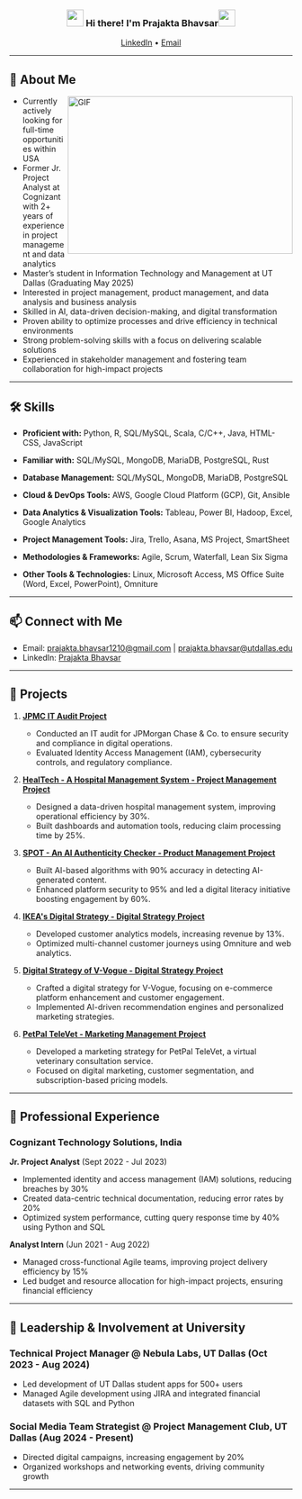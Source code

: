 <!-- Heading -->
<h3 align="center"><img src="https://raw.githubusercontent.com/MartinHeinz/MartinHeinz/master/wave.gif" width="30px"> Hi there! I'm Prajakta Bhavsar<img src="https://raw.githubusercontent.com/MartinHeinz/MartinHeinz/master/wave.gif" width="30px"></h3>

<p align="center">
  <a href="https://www.linkedin.com/in/prajakta-bhavsar-376b81192">LinkedIn</a> •
  <a href="mailto:prajakta.bhavsar1210@gmail.com">Email</a>
</p>

---

## 🚀 About Me  

<img align="right" alt="GIF" src="https://raw.githubusercontent.com/lauragift21/lauragift21/master/code.gif" width="400" height="280" />

* Currently actively looking for full-time opportunities within USA
* Former Jr. Project Analyst at Cognizant with 2+ years of experience in project management and data analytics
* Master’s student in Information Technology and Management at UT Dallas (Graduating May 2025)
* Interested in project management, product management, and data analysis and business analysis
* Skilled in AI, data-driven decision-making, and digital transformation
* Proven ability to optimize processes and drive efficiency in technical environments
* Strong problem-solving skills with a focus on delivering scalable solutions
* Experienced in stakeholder management and fostering team collaboration for high-impact projects
---


## 🛠️ Skills

- **Proficient with:** Python, R, SQL/MySQL, Scala, C/C++, Java, HTML-CSS, JavaScript

- **Familiar with:** SQL/MySQL, MongoDB, MariaDB, PostgreSQL, Rust

- **Database Management:** SQL/MySQL, MongoDB, MariaDB, PostgreSQL

- **Cloud & DevOps Tools:** AWS, Google Cloud Platform (GCP), Git, Ansible

- **Data Analytics & Visualization Tools:** Tableau, Power BI, Hadoop, Excel, Google Analytics

- **Project Management Tools:** Jira, Trello, Asana, MS Project, SmartSheet

- **Methodologies & Frameworks:** Agile, Scrum, Waterfall, Lean Six Sigma

- **Other Tools & Technologies:** Linux, Microsoft Access, MS Office Suite (Word, Excel, PowerPoint), Omniture


---

## 📫 Connect with Me  

- Email: [prajakta.bhavsar1210@gmail.com](mailto:prajakta.bhavsar1210@gmail.com) | [prajakta.bhavsar@utdallas.edu](mailto:prajakta.bhavsar@utdallas.edu)  
- LinkedIn: [Prajakta Bhavsar](https://www.linkedin.com/in/prajakta-bhavsar-376b81192)  

---

## 📌 Projects  

1. **[JPMC IT Audit Project](https://github.com/Prajakta-Bhavsar/JPMC-IT-Audit)**  
   - Conducted an IT audit for JPMorgan Chase & Co. to ensure security and compliance in digital operations.
   - Evaluated Identity Access Management (IAM), cybersecurity controls, and regulatory compliance.

2. **[HealTech - A Hospital Management System - Project Management Project](https://github.com/Prajakta-Bhavsar/HealTech-A-Hospital-Backend-Management-System)**  
   - Designed a data-driven hospital management system, improving operational efficiency by 30%.
   - Built dashboards and automation tools, reducing claim processing time by 25%.

3. **[SPOT - An AI Authenticity Checker - Product Management Project](https://github.com/Prajakta-Bhavsar/SPOT-AI-Digital-Product-Management)**  
   - Built AI-based algorithms with 90% accuracy in detecting AI-generated content.
   - Enhanced platform security to 95% and led a digital literacy initiative boosting engagement by 60%.

4. **[IKEA's Digital Strategy - Digital Strategy Project](https://github.com/Prajakta-Bhavsar/IKEAs-Digital-Strategy)**  
   - Developed customer analytics models, increasing revenue by 13%.
   - Optimized multi-channel customer journeys using Omniture and web analytics.

5. **[Digital Strategy of V-Vogue - Digital Strategy Project](https://github.com/Prajakta-Bhavsar/V-Vogue-Digital-Strategy-)**  
   - Crafted a digital strategy for V-Vogue, focusing on e-commerce platform enhancement and customer engagement.
   - Implemented AI-driven recommendation engines and personalized marketing strategies.

6. **[PetPal TeleVet - Marketing Management Project](https://github.com/Prajakta-Bhavsar/Marketing-Management)**  
   - Developed a marketing strategy for PetPal TeleVet, a virtual veterinary consultation service.
   - Focused on digital marketing, customer segmentation, and subscription-based pricing models.


---

## 💼 Professional Experience  

### Cognizant Technology Solutions, India  
**Jr. Project Analyst** (Sept 2022 - Jul 2023)  
- Implemented identity and access management (IAM) solutions, reducing breaches by 30%  
- Created data-centric technical documentation, reducing error rates by 20%  
- Optimized system performance, cutting query response time by 40% using Python and SQL  

**Analyst Intern** (Jun 2021 - Aug 2022)  
- Managed cross-functional Agile teams, improving project delivery efficiency by 15%  
- Led budget and resource allocation for high-impact projects, ensuring financial efficiency  
---

## 🎯 Leadership & Involvement at University

### Technical Project Manager @ Nebula Labs, UT Dallas (Oct 2023 - Aug 2024)  
- Led development of UT Dallas student apps for 500+ users  
- Managed Agile development using JIRA and integrated financial datasets with SQL and Python  

### Social Media Team Strategist @ Project Management Club, UT Dallas (Aug 2024 - Present)  
- Directed digital campaigns, increasing engagement by 20%  
- Organized workshops and networking events, driving community growth  

---
